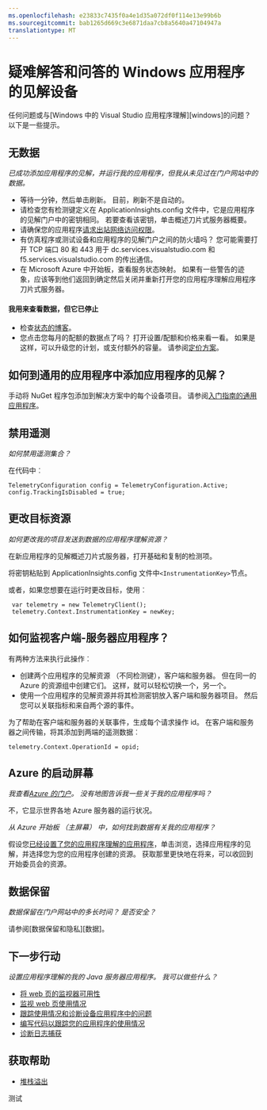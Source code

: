 ```yaml
---
ms.openlocfilehash: e23833c7435f0a4e1d35a072df0f114e13e99b6b
ms.sourcegitcommit: bab1265d669c3e6871daa7cb8a5640a47104947a
translationtype: MT
---
```

<properties 
    pageTitle="解决在 Windows 设备应用程序的见解" 
    description="故障排除指南和提示问题和答案。" 
    services="application-insights" 
    documentationCenter="windows"
    authors="alancameronwills" 
    manager="douge"/>

<tags 
    ms.service="application-insights" 
    ms.workload="tbd" 
    ms.tgt_pltfrm="ibiza" 
    ms.devlang="na" 
    ms.topic="article" 
    ms.date="06/17/2015" 
    ms.author="awills"/>
 
# 疑难解答和问答的 Windows 应用程序的见解设备

任何问题或与[Windows 中的 Visual Studio 应用程序理解][windows]的问题？ 以下是一些提示。



## 无数据 

*已成功添加应用程序的见解，并运行我的应用程序，但我从未见过在门户网站中的数据。*

* 等待一分钟，然后单击刷新。 目前，刷新不是自动的。
* 请检查您有检测键定义在 ApplicationInsights.config 文件中，它是应用程序的见解门户中的密钥相同。 若要查看该密钥，单击概述刀片式服务器概要。
* 请确保您的应用程序[请求出站网络访问权限](https://msdn.microsoft.com/library/windows/apps/hh452752.aspx)。
* 有仿真程序或测试设备和应用程序的见解门户之间的防火墙吗？ 您可能需要打开 TCP 端口 80 和 443 用于 dc.services.visualstudio.com 和 f5.services.visualstudio.com 的传出通信。
* 在 Microsoft Azure 中开始板，查看服务状态映射。 如果有一些警告的迹象，应该等到他们返回到确定然后关闭并重新打开您的应用程序理解应用程序刀片式服务器。


#### 我用来查看数据，但它已停止

* 检查[状态的博客](http://blogs.msdn.com/b/applicationinsights-status/)。
* 您点击您每月的配额的数据点了吗？ 打开设置/配额和价格来看一看。 如果是这样，可以升级您的计划，或支付额外的容量。 请参阅[定价方案](http://azure.microsoft.com/pricing/details/application-insights/)。


## 如何到通用的应用程序中添加应用程序的见解？

手动将 NuGet 程序包添加到解决方案中的每个设备项目。 请参阅[入门指南的通用应用程序][通用]。

## 禁用遥测

*如何禁用遥测集合？*

在代码中︰

    TelemetryConfiguration config = TelemetryConfiguration.Active;
    config.TrackingIsDisabled = true;

## 更改目标资源

*如何更改我的项目发送到数据的应用程序理解资源？*

在新应用程序的见解概述刀片式服务器，打开基础和复制的检测项。

将密钥粘贴到 ApplicationInsights.config 文件中`<InstrumentationKey>`节点。

或者，如果您想要在运行时更改目标，使用︰

     var telemetry = new TelemetryClient();
     telemetry.Context.InstrumentationKey = newKey;
    
## 如何监视客户端-服务器应用程序？

有两种方法来执行此操作︰

* 创建两个应用程序的见解资源 （不同检测键），客户端和服务器。 但在同一的 Azure 的资源组中创建它们。 这样，就可以轻松切换一个，另一个。
* 使用一个应用程序的见解资源并将其检测密钥放入客户端和服务器项目。 然后您可以关联指标和来自两个源的事件。

为了帮助在客户端和服务器的关联事件，生成每个请求操作 id。 在客户端和服务器之间传输，将其添加到两端的遥测数据︰

    telemetry.Context.OperationId = opid;


## Azure 的启动屏幕

*我查看[Azure 的门户](http://portal.azure.com)。 没有地图告诉我一些关于我的应用程序吗？*

不，它显示世界各地 Azure 服务器的运行状况。

*从 Azure 开始板 （主屏幕） 中，如何找到数据有关我的应用程序？*

假设您[已经设置了您的应用程序理解的应用程序][窗口]，单击浏览，选择应用程序的见解，并选择您为您的应用程序创建的资源。 获取那里更快地在将来，可以收回到开始委员会的资源。

## 数据保留 

*数据保留在门户网站中的多长时间？ 是否安全？*

请参阅[数据保留和隐私][数据]。

## 下一步行动

*设置应用程序理解的我的 Java 服务器应用程序。 我可以做些什么？*

* [将 web 页的监视器可用性][可用性]
* [监视 web 页使用情况][使用]
* [跟踪使用情况和诊断设备应用程序中的问题][平台]
* [编写代码以跟踪您的应用程序的使用情况][跟踪]
* [诊断日志捕获][javalogs]


## 获取帮助

* [堆栈溢出](http://stackoverflow.com/questions/tagged/ms-application-insights)

<!--Link references-->

[可用性]: app-insights-monitor-web-app-availability.md
[data]: app-insights-data-retention-privacy.md
[javalogs]: app-insights-java-trace-logs.md
[平台]: app-insights-platforms.md
[跟踪]: app-insights-api-custom-events-metrics.md
[通用]: app-insights-windows-get-started.md#universal
[使用]: app-insights-web-track-usage.md
[窗口]: app-insights-windows-get-started.md

 
测试
